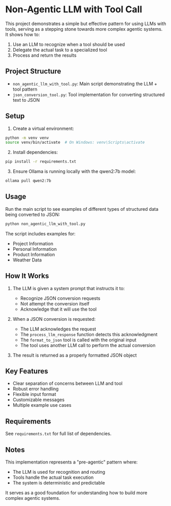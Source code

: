 # Non-Agentic LLM with Tool Call

This project demonstrates a simple but effective pattern for using LLMs with tools, serving as a stepping stone towards more complex agentic systems. It shows how to:

1. Use an LLM to recognize when a tool should be used
2. Delegate the actual task to a specialized tool
3. Process and return the results

## Project Structure

- `non_agentic_llm_with_tool.py`: Main script demonstrating the LLM + tool pattern
- `json_conversion_tool.py`: Tool implementation for converting structured text to JSON

## Setup

1. Create a virtual environment:
```bash
python -m venv venv
source venv/bin/activate  # On Windows: venv\Scripts\activate
```

2. Install dependencies:
```bash
pip install -r requirements.txt
```

3. Ensure Ollama is running locally with the qwen2:7b model:
```bash
ollama pull qwen2:7b
```

## Usage

Run the main script to see examples of different types of structured data being converted to JSON:

```bash
python non_agentic_llm_with_tool.py
```

The script includes examples for:
- Project Information
- Personal Information
- Product Information
- Weather Data

## How It Works

1. The LLM is given a system prompt that instructs it to:
   - Recognize JSON conversion requests
   - Not attempt the conversion itself
   - Acknowledge that it will use the tool

2. When a JSON conversion is requested:
   - The LLM acknowledges the request
   - The `process_llm_response` function detects this acknowledgment
   - The `format_to_json` tool is called with the original input
   - The tool uses another LLM call to perform the actual conversion

3. The result is returned as a properly formatted JSON object

## Key Features

- Clear separation of concerns between LLM and tool
- Robust error handling
- Flexible input format
- Customizable messages
- Multiple example use cases

## Requirements

See `requirements.txt` for full list of dependencies.

## Notes

This implementation represents a "pre-agentic" pattern where:
- The LLM is used for recognition and routing
- Tools handle the actual task execution
- The system is deterministic and predictable

It serves as a good foundation for understanding how to build more complex agentic systems. 